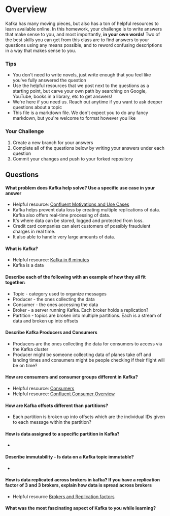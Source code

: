 # Overview

Kafka has many moving pieces, but also has a ton of helpful resources to learn available online. In this homework, your
challenge is to write answers that make sense to you, and most importantly, **in your own words!**
Two of the best skills you can get from this class are to find answers to your questions using any means possible, and to
reword confusing descriptions in a way that makes sense to you. 

### Tips
* You don't need to write novels, just write enough that you feel like you've fully answered the question
* Use the helpful resources that we post next to the questions as a starting point, but carve your own path by searching on Google, YouTube, books in a library, etc to get answers!
* We're here if you need us. Reach out anytime if you want to ask deeper questions about a topic 
* This file is a markdown file. We don't expect you to do any fancy markdown, but you're welcome to format however you like

### Your Challenge
1. Create a new branch for your answers 
2. Complete all of the questions below by writing your answers under each question
3. Commit your changes and push to your forked repository

## Questions
#### What problem does Kafka help solve? Use a specific use case in your answer 
* Helpful resource: [Confluent Motivations and Use Cases](https://youtu.be/BsojaA1XnpM)
* Kafka helps prevent data loss by creating multiple replications of data. Kafka also offers real-time processing of data.
* It's where data can be stored, logged and protected from loss. 
* Credit card companies can alert customers of possibly fraudulent charges in real time. 
* It also able to handle very large amounts of data. 

#### What is Kafka?
* Helpful resource: [Kafka in 6 minutes](https://youtu.be/Ch5VhJzaoaI) 
* Kafka is a data 

#### Describe each of the following with an example of how they all fit together: 
 * Topic - category used to organize messages
 * Producer - the ones collecting the data
 * Consumer - the ones accessing the data
 * Broker - a server running Kafka. Each broker holds a replication?
 * Partition - topics are broken into multiple partitions. Each is a stream of data and broken up into offsets

#### Describe Kafka Producers and Consumers
* Producers are the ones collecting the data for consumers to access via the Kafka cluster
* Producer might be someone collecting data of planes take off and landing times and consumers might be people checking if their flight will be on time?

#### How are consumers and consumer groups different in Kafka? 
* Helpful resource: [Consumers](https://youtu.be/lAdG16KaHLs)
* Helpful resource: [Confluent Consumer Overview](https://youtu.be/Z9g4jMQwog0)

#### How are Kafka offsets different than partitions? 
* Each partition is broken up into offsets which are the individual IDs given to each message within the partition?

#### How is data assigned to a specific partition in Kafka? 
* 

#### Describe immutability - Is data on a Kafka topic immutable? 
* 

#### How is data replicated across brokers in kafka? If you have a replication factor of 3 and 3 brokers, explain how data is spread across brokers
* Helpful resource [Brokers and Replication factors](https://youtu.be/ZOU7PJWZU9w)

#### What was the most fascinating aspect of Kafka to you while learning? 
